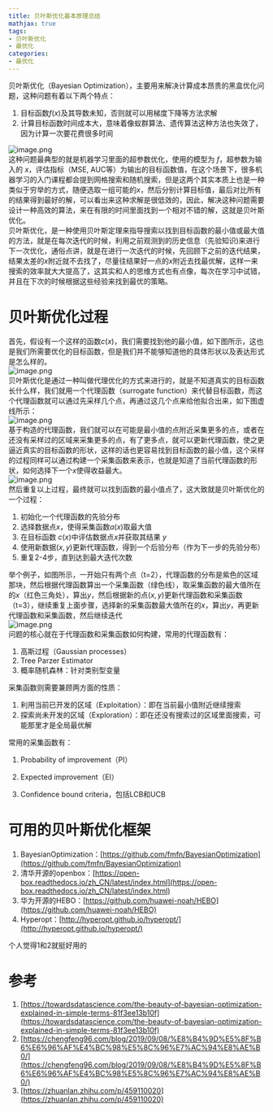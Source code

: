 ```yaml
---
title: 贝叶斯优化基本原理总结
mathjax: true
tags:
- 贝叶斯优化
- 最优化
categories:
- 最优化
---
```


贝叶斯优化（Bayesian Optimization），主要用来解决计算成本昂贵的黑盒优化问题，这种问题有着以下两个特点：

1. 目标函数$f(x)$及其导数未知，否则就可以用梯度下降等方法求解
1. 计算目标函数时间成本大，意味着像蚁群算法、遗传算法这种方法也失效了，因为计算一次要花费很多时间

![image.png](https://cdn.nlark.com/yuque/0/2022/png/764062/1642518880682-ca49f801-c6dd-406d-965d-9ba3690c74a6.png#clientId=u3fe6f5be-444f-4&crop=0&crop=0&crop=1&crop=1&from=paste&height=52&id=SNVtL)<br />这种问题最典型的就是机器学习里面的超参数优化，使用的模型为 $f$，超参数为输入的 $x$，评估指标（MSE, AUC等）为输出的目标函数值，在这个场景下，很多机器学习的入门课程都会提到网格搜索和随机搜索，但是这两个其实本质上也是一种类似于穷举的方式，随便选取一组可能的$x$，然后分别计算目标值，最后对比所有的结果得到最好的解，可以看出来这种求解是很低效的，因此，解决这种问题需要设计一种高效的算法，来在有限的时间里面找到一个相对不错的解，这就是贝叶斯优化。<br />贝叶斯优化，是一种使用贝叶斯定理来指导搜索以找到目标函数的最小值或最大值的方法，就是在每次迭代的时候，利用之前观测到的历史信息（先验知识)来进行下一次优化，通俗点讲，就是在进行一次迭代的时候，先回顾下之前的迭代结果，结果太差的$x$附近就不去找了，尽量往结果好一点的$x$附近去找最优解，这样一来搜索的效率就大大提高了，这其实和人的思维方式也有点像，每次在学习中试错，并且在下次的时候根据这些经验来找到最优的策略。
<a name="raVsx"></a>



# 贝叶斯优化过程

首先，假设有一个这样的函数$c(x)$，我们需要找到他的最小值，如下图所示，这也是我们所需要优化的目标函数，但是我们并不能够知道他的具体形状以及表达形式是怎么样的。<br />![image.png](https://cdn.nlark.com/yuque/0/2022/png/764062/1642862207488-61095c80-c151-4cb2-848d-74c44f23901f.png#clientId=u86233cce-d6bd-4&crop=0&crop=0&crop=1&crop=1&from=paste&id=u10477eea)<br />贝叶斯优化是通过一种叫做代理优化的方式来进行的，就是不知道真实的目标函数长什么样，我们就用一个代理函数（surrogate function）来代替目标函数，而这个代理函数就可以通过先采样几个点，再通过这几个点来给他拟合出来，如下图虚线所示：<br />![image.png](https://cdn.nlark.com/yuque/0/2022/png/764062/1642862350662-cfeab91b-ee4f-4395-8cae-1c9c1df4d8c1.png#clientId=u86233cce-d6bd-4&crop=0&crop=0&crop=1&crop=1&from=paste&id=u93bcdc6a)<br />基于构造的代理函数，我们就可以在可能是最小值的点附近采集更多的点，或者在还没有采样过的区域来采集更多的点，有了更多点，就可以更新代理函数，使之更逼近真实的目标函数的形状，这样的话也更容易找到目标函数的最小值，这个采样的过程同样可以通过构建一个采集函数来表示，也就是知道了当前代理函数的形状，如何选择下一个$x$使得收益最大。<br />![image.png](https://cdn.nlark.com/yuque/0/2022/png/764062/1642862456555-21005371-dd1b-419e-9c9c-2c4e28d83ddf.png#clientId=u86233cce-d6bd-4&crop=0&crop=0&crop=1&crop=1&from=paste&id=uc7daab55)<br />然后重复以上过程，最终就可以找到函数的最小值点了，这大致就是贝叶斯优化的一个过程：

1. 初始化一个代理函数的先验分布
1. 选择数据点$x$，使得采集函数$a(x)$取最大值
1. 在目标函数 $c(x)$中评估数据点$x$并获取其结果 $y$
1. 使用新数据$(x,y)$更新代理函数，得到一个后验分布（作为下一步的先验分布）
1. 重复2-4步，直到达到最大迭代次数

举个例子，如图所示，一开始只有两个点（t=2），代理函数的分布是紫色的区域那块，然后根据代理函数算出一个采集函数（绿色线），取采集函数的最大值所在的$x$（红色三角处），算出$y$，然后根据新的点$(x,y)$更新代理函数和采集函数（t=3），继续重复上面步骤，选择新的采集函数最大值所在的$x$，算出$y$，再更新代理函数和采集函数，然后继续迭代<br />![image.png](https://cdn.nlark.com/yuque/0/2022/png/764062/1642870783116-4e643df2-ec8f-4b2c-84e2-f5d11c2cfac2.png#clientId=u86233cce-d6bd-4&crop=0&crop=0&crop=1&crop=1&from=paste&id=u912a5632)<br />问题的核心就在于代理函数和采集函数如何构建，常用的代理函数有：

1. 高斯过程（Gaussian processes）
1. Tree Parzer Estimator
1. 概率随机森林：针对类别型变量

采集函数则需要兼顾两方面的性质：

1. 利用当前已开发的区域（Exploitation）：即在当前最小值附近继续搜索
1. 探索尚未开发的区域（Exploration）：即在还没有搜索过的区域里面搜索，可能那里才是全局最优解

常用的采集函数有：

1. Probability of improvement（PI）

1. Expected improvement（EI）

1. Confidence bound criteria，包括LCB和UCB
    <a name="lYgNb"></a>


# 可用的贝叶斯优化框架

1. BayesianOptimization：[https://github.com/fmfn/BayesianOptimization](https://github.com/fmfn/BayesianOptimization)
1. 清华开源的openbox：[https://open-box.readthedocs.io/zh_CN/latest/index.html](https://open-box.readthedocs.io/zh_CN/latest/index.html)
1. 华为开源的HEBO：[https://github.com/huawei-noah/HEBO](https://github.com/huawei-noah/HEBO)
1. Hyperopt：[http://hyperopt.github.io/hyperopt/](http://hyperopt.github.io/hyperopt/)

个人觉得1和2就挺好用的
<a name="ZDkC6"></a>



# 参考

1. [https://towardsdatascience.com/the-beauty-of-bayesian-optimization-explained-in-simple-terms-81f3ee13b10f](https://towardsdatascience.com/the-beauty-of-bayesian-optimization-explained-in-simple-terms-81f3ee13b10f)
1. [https://chengfeng96.com/blog/2019/09/08/%E8%B4%9D%E5%8F%B6%E6%96%AF%E4%BC%98%E5%8C%96%E7%AC%94%E8%AE%B0/](https://chengfeng96.com/blog/2019/09/08/%E8%B4%9D%E5%8F%B6%E6%96%AF%E4%BC%98%E5%8C%96%E7%AC%94%E8%AE%B0/)
1. [https://zhuanlan.zhihu.com/p/459110020](https://zhuanlan.zhihu.com/p/459110020)
